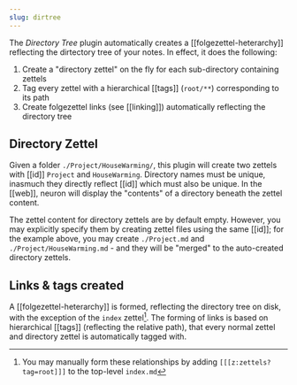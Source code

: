 ```yaml
---
slug: dirtree
---
```


The *Directory Tree* plugin automatically creates a [[folgezettel-heterarchy]] reflecting the dirtectory tree of your notes. In effect, it does the following:

1. Create a "directory zettel" on the fly for each sub-directory containing zettels
2. Tag every zettel with a hierarchical [[tags]] (`root/**`) corresponding to its path
3. Create folgezettel links (see [[linking]]) automatically reflecting the directory tree

## Directory Zettel

Given a folder `./Project/HouseWarming/`, this plugin will create two zettels with [[id]] `Project` and `HouseWarming`. Directory names must be unique, inasmuch they directly reflect [[id]] which must also be unique. In the [[web]], neuron will display the "contents" of a directory beneath the zettel content. 

The zettel content for directory zettels are by default empty. However, you may explicitly specify them by creating zettel files using the same [[id]]; for the example above, you may create `./Project.md` and `./Project/HouseWarming.md` - and they will be "merged" to the auto-created directory zettels.

## Links & tags created

A [[folgezettel-heterarchy]] is formed, reflecting the directory tree on disk, with the exception of the `index` zettel[^man]. The forming of links is based on hierarchical [[tags]] (reflecting the relative path), that every normal zettel and directory zettel is automatically tagged with.

[^man]: You may manually form these relationships by adding `[[[z:zettels?tag=root]]]` to the top-level `index.md`